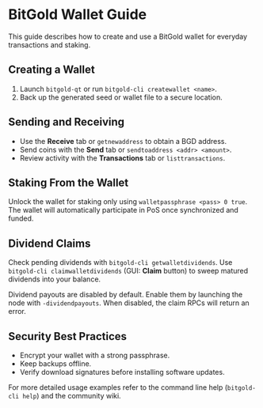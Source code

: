 # BitGold Wallet Guide

This guide describes how to create and use a BitGold wallet for everyday transactions and staking.

## Creating a Wallet

1. Launch `bitgold-qt` or run `bitgold-cli createwallet <name>`.
2. Back up the generated seed or wallet file to a secure location.

## Sending and Receiving

- Use the **Receive** tab or `getnewaddress` to obtain a BGD address.
- Send coins with the **Send** tab or `sendtoaddress <addr> <amount>`.
- Review activity with the **Transactions** tab or `listtransactions`.

## Staking From the Wallet

Unlock the wallet for staking only using `walletpassphrase <pass> 0 true`. The wallet will automatically participate in PoS once synchronized and funded.

## Dividend Claims

Check pending dividends with `bitgold-cli getwalletdividends`.
Use `bitgold-cli claimwalletdividends` (GUI: **Claim** button) to sweep
matured dividends into your balance.

Dividend payouts are disabled by default. Enable them by launching the node
with `-dividendpayouts`. When disabled, the claim RPCs will return an error.

## Security Best Practices

- Encrypt your wallet with a strong passphrase.
- Keep backups offline.
- Verify download signatures before installing software updates.

For more detailed usage examples refer to the command line help (`bitgold-cli help`) and the community wiki.
